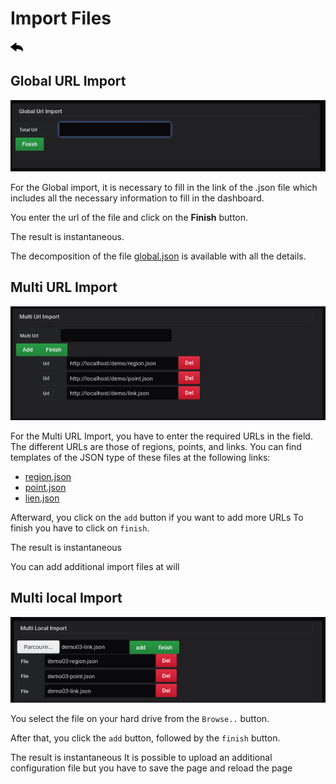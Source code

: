  
# Import Files
[![](../../screenshots/other/Go-back.png)](README.md)
 
## Global URL Import


![coordinate mode](../../screenshots/editor/import/global.jpg)

For the Global import, it is necessary to fill in the link of the .json file which includes all the necessary information to fill in the dashboard.

You enter the url of the file and click on the **Finish** button. 

The result is instantaneous.

The decomposition of the file [global.json](../appendix/json-global.md) is available with all the details.


## Multi URL Import


![coordinate mode](../../screenshots/editor/import/url-import.jpg)

For the Multi URL Import, you have to enter the required URLs in the field. 
The different URLs are those of regions, points, and links. 
You can find templates of the JSON type of these files at the following links:

- [region.json](../appendix/json-region.md)
- [point.json](../appendix/json-points.md)
- [lien.json](../appendix/json-links.md)

Afterward, you click on the `add` button if you want to add more URLs
To finish you have to click on `finish`.


The result is instantaneous


You can add additional import files at will



## Multi local Import


![coordinate mode](../../screenshots/editor/import/local-import.jpg)



You select the file on your hard drive from the `Browse..` button.


After that, you click the `add` button, followed by the `finish` button.


The result is instantaneous 
It is possible to upload an additional configuration file but you have to save the page and reload the page



